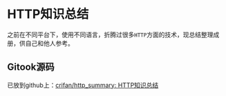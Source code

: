 # HTTP知识总结

之前在不同平台下，使用不同语言，折腾过很多`HTTP`方面的技术，现总结整理成册，供自己和他人参考。

## Gitook源码
已放到github上：[crifan/http_summary: HTTP知识总结](https://github.com/crifan/http_summary)